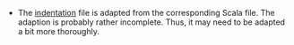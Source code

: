 - The [indentation](./indent/effekt.vim) file is adapted from the corresponding Scala file.
  The adaption is probably rather incomplete.
  Thus, it may need to be adapted a bit more thoroughly.
